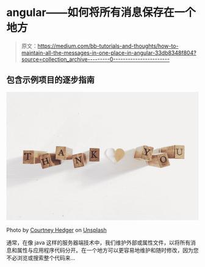 # angular——如何将所有消息保存在一个地方

> 原文：<https://medium.com/bb-tutorials-and-thoughts/how-to-maintain-all-the-messages-in-one-place-in-angular-33db8348f804?source=collection_archive---------0----------------------->

## 包含示例项目的逐步指南

![](img/690522394d12c2aab301d527c33e8f9a.png)

Photo by [Courtney Hedger](https://unsplash.com/@cmhedger?utm_source=medium&utm_medium=referral) on [Unsplash](https://unsplash.com?utm_source=medium&utm_medium=referral)

通常，在像 java 这样的服务器端技术中，我们维护外部或属性文件，以将所有消息和属性与应用程序代码分开。在一个地方可以更容易地维护和随时修改，因为您不必浏览或搜索整个代码来…